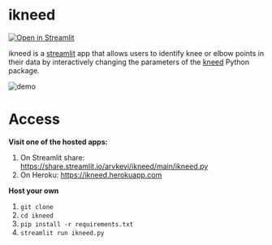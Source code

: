 
# ikneed

[![Open in Streamlit](https://static.streamlit.io/badges/streamlit_badge_black_white.svg)](https://share.streamlit.io/arvkevi/ikneed/main/ikneed.py)

ikneed is a [streamlit](https://streamlit.io) app that allows users to identify knee or elbow points in their data by interactively changing the parameters of the [kneed](https://github.com/arvkevi/kneed) Python package. 

![demo](demo/demo.gif)

# Access
**Visit one of the hosted apps:**  

1. On Streamlit share: https://share.streamlit.io/arvkevi/ikneed/main/ikneed.py
2. On Heroku: https://ikneed.herokuapp.com

**Host your own**  

1. `git clone`
2. `cd ikneed`
3. `pip install -r requirements.txt`
4. `streamlit run ikneed.py`
